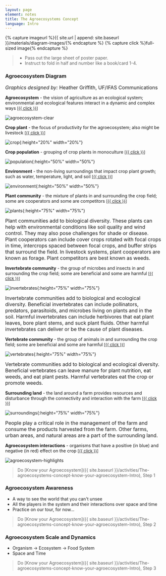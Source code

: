 ```yaml
---
layout: page
element: notes
title: The Agroecosystems Concept
language: Intro
---
```


{% capture imageurl %}{{ site.url | append: site.baseurl }}/materials/diagram-images/{% endcapture %}
{% capture click %}full-sized image{% endcapture %}

> - Pass out the large sheet of poster paper.
> - Instruct to fold in half and number like a book/card 1-4.

### Agroecosystem Diagram
<font size="-0.25"><i>Graphics designed by:</i> Heather Griffith, UF/IFAS Communications</font><br>

**Agroecosystem** - the vision of agriculture as an ecological system;
environmental and ecological features interact in a dynamic and complex ways <font size="-1">[<a href="{{ imageurl }}agroecosystem-highlights.png">{{ click }}</a>]</font>

![agroecosystem-clear](diagram-images/agroecosystem-clear.png)<br>

**Crop plant** - the focus of productivity for the agroecosystem; also might be
livestock <font size="-1">[<a href="{{ imageurl }}single-tomato-plant.png">{{ click }}</a>]</font>

![crop](diagram-images/single-tomato-plant.png){:height="20%" width="20%"}<br>

**Crop population** - grouping of crop plants in monoculture <font size="-1">[<a href="{{ imageurl }}tomatoes.png">{{ click }}</a>]</font>

![population](diagram-images/tomatoes.png){:height="50%" width="50%"}<br>

**Environment** - the non-living surroundings that impact crop plant growth;
such as water, temperature, light, and soil <font size="-1">[<a href="{{ imageurl }}environment.png">{{ click }}</a>]</font>

![environment](diagram-images/environment.png){:height="50%" width="50%"}<br>

**Plant community** - the mixture of plants in and surrounding the crop field;
some are cooperators and some are competitors <font size="-1">[<a href="{{ imageurl }}plants.png">{{ click }}</a>]</font>

![plants](diagram-images/plants.png){:height="75%" width="75%"}

<font size="-0.25">Plant communities add to biological diversity. These plants can help with
environmental conditions like soil quality and wind control. They may also pose
challenges for shade or disease. Plant cooperators can include cover crops
rotated with focal crops in time, intercrops spaced between focal crops, and
buffer strips that surround the field. In livestock systems, plant cooperators
are known as forage. Plant competitors are best known as weeds.</font><br>

**Invertebrate community** - the group of microbes and insects in and
surrounding the crop field; some are beneficial and some are harmful <font size="-1">[<a href="{{ imageurl }}invertebrates.png">{{ click }}</a>]</font>

![invertebrates](diagram-images/invertebrates.png){:height="75%" width="75%"}

<font size="-0.25">Invertebrate communities add to biological and ecological diversity.
Beneficial invertebrates can include pollinators, predators, parasitoids, and
microbes living on plants and in the soil. Harmful invertebrates can include
herbivores that eat plant leaves, bore plant stems, and suck plant fluids.
Other harmful invertebrates can deliver or be the cause of plant diseases.</font><br>

**Vertebrate community** - the group of animals in and surrounding the crop
field; some are beneficial and some are harmful <font size="-1">[<a href="{{ imageurl }}vertebrates.png">{{ click }}</a>]</font>

![vertebrates](diagram-images/vertebrates.png){:height="75%" width="75%"}

<font size="-0.25">Vertebrate communities add to biological and ecological diversity.
Beneficial vertebrates can leave manure for plant nutrition, eat weeds, and eat
plant pests. Harmful vertebrates eat the crop or promote weeds.</font><br>

**Surrounding land** - the land around a farm provides resources and disturbance
through the connectivity and interaction with the farm <font size="-1">[<a href="{{ imageurl }}surroundings.png">{{ click }}</a>]</font>

![surroundings](diagram-images/surroundings.png){:height="75%" width="75%"}

<font size="-0.25"> People play a critical role in the management of the farm
and consume the products harvested from the farm. Other farms, urban areas, and
natural areas are a part of the surrounding land.</font><br>

**Agroecosystem interactions** - organisms that have a positive (in blue) and
negative (in red) effect on the crop <font size="-1">[<a href="{{ imageurl }}agroecosystem-highlights.png">{{ click }}</a>]</font>

![agroecosystem-highlights](diagram-images/agroecosystem-highlights.png)<br>

> Do [Know your Agroecosystem]({{ site.baseurl }}/activities/The-agroecosystems-concept-know-your-agroecosystem-Intro), Step 1

### Agroecosystem Awareness

- A way to see the world that you can't unsee
- All the players in the system and their interactions over space and time
- Practice on our tour, for now...

> Do [Know your Agroecosystem]({{ site.baseurl }}/activities/The-agroecosystems-concept-know-your-agroecosystem-Intro), Step 2

### Agroecosystem Scale and Dynamics

- Organism -> Ecosystem -> Food System
- Space and Time

> Do [Know your Agroecosystem]({{ site.baseurl }}/activities/The-agroecosystems-concept-know-your-agroecosystem-Intro), Step 3
